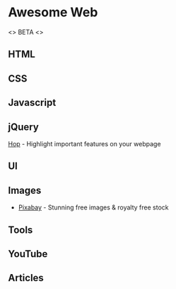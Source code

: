 # Awesome Web

<> BETA <>

## HTML

## CSS

## Javascript

## jQuery
[Hop](https://ahmad-moussawi.github.io/hop) - Highlight important features on your webpage

## UI

## Images
* [Pixabay](https://pixabay.com) - Stunning free images & royalty free stock

## Tools

## YouTube

## Articles
